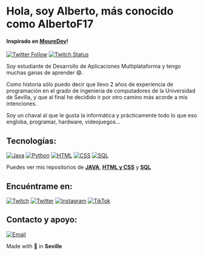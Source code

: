 # Hola, soy Alberto, más conocido como AlbertoF17
#### Inspirado en [MoureDev](https://github.com/mouredev)!

[![Twitter Follow](https://img.shields.io/twitter/follow/AlgeoTw?style=social)](https://twitter.com/AlgeoTw)
[![Twitch Status](https://img.shields.io/twitch/status/algeo17?style=social)](https://twitch.com/algeo17)

Soy estudiante de Desarrollo de Aplicaciones Multiplataforma y tengo muchas ganas de aprender 😄.

Como historia sólo puedo decir que llevo 2 años de experiencia de programación en el grado de ingeniería de computadores de la Universidad de Sevilla, y que al final he decidido ir por otro camino más acorde a mis intenciones.

Soy un chaval al que le gusta la informática y prácticamente todo lo que eso engloba, programar, hardware, videojuegos...

## Tecnologías:

[![Java](https://img.shields.io/badge/Java-C93C20?style=for-the-badge&logo=java&logoColor=white&labelColor=101010)]()
[![Python](https://img.shields.io/badge/Python-0D47A1?style=for-the-badge&logo=java&logoColor=white&labelColor=101010)]()
[![HTML](https://img.shields.io/badge/HTML-ADD8E6?style=for-the-badge&logo=html&logoColor=white&labelColor=101010)]()
[![CSS](https://img.shields.io/badge/CSS-FFCA28?style=for-the-badge&logo=css&logoColor=white&labelColor=101010)]()
[![SQL](https://img.shields.io/badge/MySQL-4479A1?style=for-the-badge)]()

Puedes ver mis repositorios de [**JAVA**](https://github.com/AlbertoF17/Java), [**HTML y CSS**](https://github.com/AlbertoF17/Marcas) y [**SQL**](https://github.com/AlbertoF17/SQL)

## Encuéntrame en:

[![Twitch](https://img.shields.io/badge/Twitch-algeo17-9146FF?style=for-the-badge&logo=twitch&logoColor=white&labelColor=101010)](https://twitch.com/algeo17)
[![Twitter](https://img.shields.io/badge/Twitter-@AlgeoTw-1DA1F2?style=for-the-badge&logo=twitter&logoColor=white&labelColor=101010)](https://twitter.com/AlGeoTw)
[![Instagram](https://img.shields.io/badge/Instagram-@albertofg_17-E4405F?style=for-the-badge&logo=instagram&logoColor=white&labelColor=101010)](https://www.instagram.com/albertofg_17)
[![TikTok](https://img.shields.io/badge/TikTok-@algeo17-69C9D0?style=for-the-badge&logo=tiktok&logoColor=white&labelColor=101010)](https://www.tiktok.com/@algeo17)

## Contacto y apoyo:

[![Email](https://img.shields.io/badge/jose@onikami.com-email_personal-D14836?style=for-the-badge&logo=gmail&logoColor=white&labelColor=101010)](mailto:albertofergom17@gmail.com)


Made with 💜 in **Seville**
